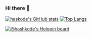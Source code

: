 ### Hi there 👋

[![haskode's GitHub stats](https://github-readme-stats.vercel.app/api?username=hashkode&show_icons=true&count_private=true&include_all_commits=true)](https://github.com/hashkode/github-readme-stats) [![Top Langs](https://github-readme-stats.vercel.app/api/top-langs/?username=hashkode&layout=compact)](https://github.com/hashkode/github-readme-stats)

[![@hashkode's Holopin board](https://holopin.me/hashkode)](https://holopin.io/@hashkode)

<!--
**hashkode/hashkode** is a ✨ _special_ ✨ repository because its `README.md` (this file) appears on your GitHub profile.

Here are some ideas to get you started:

- 🔭 I’m currently working on ...
- 🌱 I’m currently learning ...
- 👯 I’m looking to collaborate on ...
- 🤔 I’m looking for help with ...
- 💬 Ask me about ...
- 📫 How to reach me: ...
- 😄 Pronouns: ...
- ⚡ Fun fact: ...
-->
